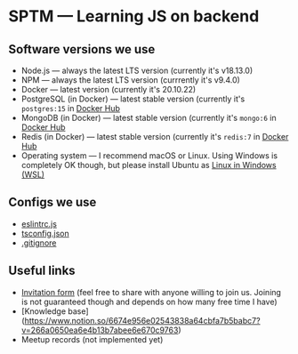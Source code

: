# SPTM — Learning JS on backend

## Software versions we use

- Node.js — always the latest LTS version (currently it's v18.13.0)
- NPM — always the latest LTS version (currrently it's v9.4.0)
- Docker — latest version (currently it's 20.10.22)
- PostgreSQL (in Docker) — latest stable version (currently it's `postgres:15` in [Docker Hub](https://hub.docker.com/_/postgres) 
- MongoDB (in Docker) — latest stable version (currently it's `mongo:6` in [Docker Hub](https://hub.docker.com/_/mongo/tags?page=1&name=6)
- Redis (in Docker) — latest stable version (currently it's `redis:7` in [Docker Hub](https://hub.docker.com/_/redis/tags?page=1&name=7)
- Operating system — I recommend macOS or Linux. Using Windows is completely OK though, but please install Ubuntu as [Linux in Windows (WSL)](https://learn.microsoft.com/en-us/windows/wsl/install)

## Configs we use

- [eslintrc.js](https://gist.github.com/sptmru/26846d0ddf38810babcecb9044bcff01)
- [tsconfig.json](https://gist.github.com/sptmru/3ed2cab2fcdaaca07fd995e1a6cff425)
- [.gitignore](https://gist.github.com/sptmru/8dbddecc45739c30c3c5c7c3fe2de252)

## Useful links

- [Invitation form](https://docs.google.com/forms/d/e/1FAIpQLSdvS3xFFiPOJuU3GEfQ1gQibpYLarMXca1vaKQA9AnLE-LTVg/viewform) (feel free to share with anyone willing to join us. Joining is not guaranteed though and depends on how many free time I have)
- [Knowledge base] (https://www.notion.so/6674e956e02543838a64cbfa7b5babc7?v=266a0650ea6e4b13b7abee6e670c9763)
- Meetup records (not implemented yet)
